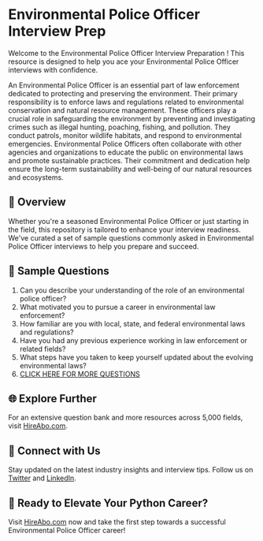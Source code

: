 # Environmental Police Officer Interview Prep

Welcome to the Environmental Police Officer Interview Preparation ! This resource is designed to help you ace your Environmental Police Officer interviews with confidence.

An Environmental Police Officer is an essential part of law enforcement dedicated to protecting and preserving the environment. Their primary responsibility is to enforce laws and regulations related to environmental conservation and natural resource management. These officers play a crucial role in safeguarding the environment by preventing and investigating crimes such as illegal hunting, poaching, fishing, and pollution. They conduct patrols, monitor wildlife habitats, and respond to environmental emergencies. Environmental Police Officers often collaborate with other agencies and organizations to educate the public on environmental laws and promote sustainable practices. Their commitment and dedication help ensure the long-term sustainability and well-being of our natural resources and ecosystems.

## 🚀 Overview

Whether you're a seasoned Environmental Police Officer or just starting in the field, this repository is tailored to enhance your interview readiness. We've curated a set of sample questions commonly asked in Environmental Police Officer interviews to help you prepare and succeed.

## 📝 Sample Questions

1. Can you describe your understanding of the role of an environmental police officer?
2. What motivated you to pursue a career in environmental law enforcement?
3. How familiar are you with local, state, and federal environmental laws and regulations?
4. Have you had any previous experience working in law enforcement or related fields?
5. What steps have you taken to keep yourself updated about the evolving environmental laws?
6. [CLICK HERE FOR MORE QUESTIONS](https://hireabo.com/job/9_3_50/Environmental%20Police%20Officer)

## 🌐 Explore Further

For an extensive question bank and more resources across 5,000 fields, visit [HireAbo.com](https://www.hireabo.com).

## 📱 Connect with Us

Stay updated on the latest industry insights and interview tips. Follow us on [Twitter](https://twitter.com/hireabo) and [LinkedIn](https://www.linkedin.com/in/hire-abo-3609972a8/).

## 🚀 Ready to Elevate Your Python Career?

Visit [HireAbo.com](https://www.hireabo.com) now and take the first step towards a successful Environmental Police Officer career!